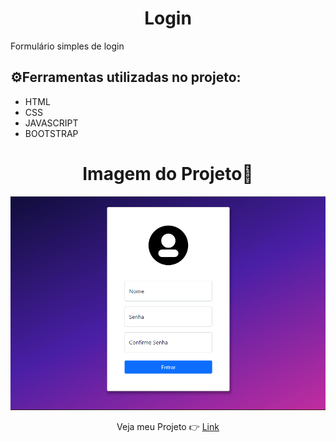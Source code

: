 <html lang ="pt-br">
    <body>
        <h1 align="center"><strong>Login</strong></h1>
        <p>Formulário simples de login</p>
        <h2>⚙️Ferramentas utilizadas no projeto:</h2>
        <ul>
            <li>HTML</li>
            <li>CSS</li>
            <li>JAVASCRIPT</li>
            <li>BOOTSTRAP</li>
        </ul>
         <h1 align="center"> Imagem do Projeto🔎 </h1>
          <img src="./img/Captura de tela 2022-05-14 185528.png" alt="img">
          <br>
          <p align="center">Veja meu Projeto 👉 <a href="https://nandamsouza.github.io/Login/"target="blank">Link</p>
    </body>
</html>